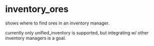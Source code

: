 # inventory_ores

shows where to find ores in an inventory manager.

currently only unified_inventory is supported, but integrating w/ other inventory managers is a goal.
